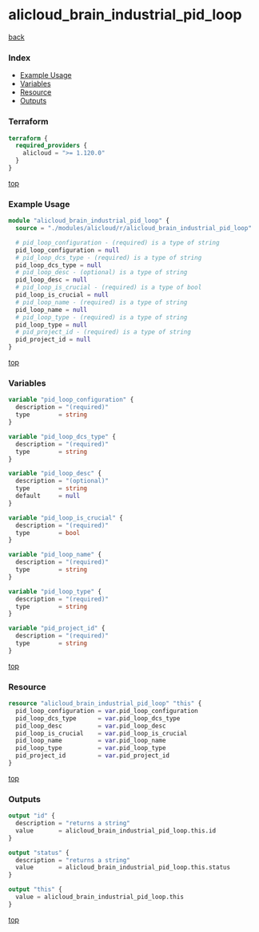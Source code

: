 # alicloud_brain_industrial_pid_loop

[back](../alicloud.md)

### Index

- [Example Usage](#example-usage)
- [Variables](#variables)
- [Resource](#resource)
- [Outputs](#outputs)

### Terraform

```terraform
terraform {
  required_providers {
    alicloud = ">= 1.120.0"
  }
}
```

[top](#index)

### Example Usage

```terraform
module "alicloud_brain_industrial_pid_loop" {
  source = "./modules/alicloud/r/alicloud_brain_industrial_pid_loop"

  # pid_loop_configuration - (required) is a type of string
  pid_loop_configuration = null
  # pid_loop_dcs_type - (required) is a type of string
  pid_loop_dcs_type = null
  # pid_loop_desc - (optional) is a type of string
  pid_loop_desc = null
  # pid_loop_is_crucial - (required) is a type of bool
  pid_loop_is_crucial = null
  # pid_loop_name - (required) is a type of string
  pid_loop_name = null
  # pid_loop_type - (required) is a type of string
  pid_loop_type = null
  # pid_project_id - (required) is a type of string
  pid_project_id = null
}
```

[top](#index)

### Variables

```terraform
variable "pid_loop_configuration" {
  description = "(required)"
  type        = string
}

variable "pid_loop_dcs_type" {
  description = "(required)"
  type        = string
}

variable "pid_loop_desc" {
  description = "(optional)"
  type        = string
  default     = null
}

variable "pid_loop_is_crucial" {
  description = "(required)"
  type        = bool
}

variable "pid_loop_name" {
  description = "(required)"
  type        = string
}

variable "pid_loop_type" {
  description = "(required)"
  type        = string
}

variable "pid_project_id" {
  description = "(required)"
  type        = string
}
```

[top](#index)

### Resource

```terraform
resource "alicloud_brain_industrial_pid_loop" "this" {
  pid_loop_configuration = var.pid_loop_configuration
  pid_loop_dcs_type      = var.pid_loop_dcs_type
  pid_loop_desc          = var.pid_loop_desc
  pid_loop_is_crucial    = var.pid_loop_is_crucial
  pid_loop_name          = var.pid_loop_name
  pid_loop_type          = var.pid_loop_type
  pid_project_id         = var.pid_project_id
}
```

[top](#index)

### Outputs

```terraform
output "id" {
  description = "returns a string"
  value       = alicloud_brain_industrial_pid_loop.this.id
}

output "status" {
  description = "returns a string"
  value       = alicloud_brain_industrial_pid_loop.this.status
}

output "this" {
  value = alicloud_brain_industrial_pid_loop.this
}
```

[top](#index)